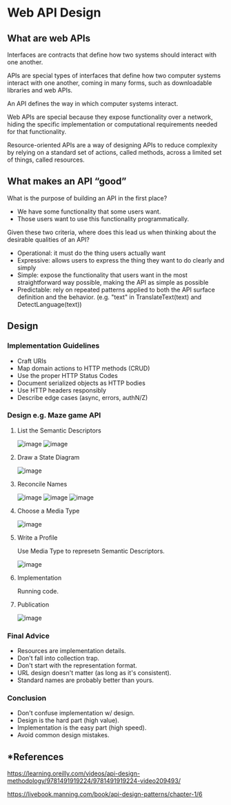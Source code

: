# Web API Design

## What are web APIs
Interfaces are contracts that define how two systems should interact with one another.

APIs are special types of interfaces that define how two computer systems interact with one another, coming in many forms, such as downloadable libraries and web APIs.

An API defines the way in which computer systems interact.

Web APIs are special because they expose functionality over a network, hiding the specific implementation or computational requirements needed for that functionality.

Resource-oriented APIs are a way of designing APIs to reduce complexity by relying on a standard set of actions, called methods, across a limited set of things, called resources.

## What makes an API “good”
What is the purpose of building an API in the first place? 

- We have some functionality that some users want.
- Those users want to use this functionality programmatically.

Given these two criteria, where does this lead us when thinking about the desirable qualities of an API?

- Operational: it must do the thing users actually want
- Expressive: allows users to express the thing they want to do clearly and simply
- Simple: expose the functionality that users want in the most straightforward way possible, making the API as simple as possible
- Predictable: rely on repeated patterns applied to both the API surface definition and the behavior. (e.g. "text" in TranslateText(text) and DetectLanguage(text))

## Design

### Implementation Guidelines
- Craft URIs
- Map domain actions to HTTP methods (CRUD)
- Use the proper HTTP Status Codes
- Document serialized objects as HTTP bodies
- Use HTTP headers responsibly
- Describe edge cases (async, errors, authN/Z)

### Design e.g. Maze game API
1. List the Semantic Descriptors

   ![image](https://user-images.githubusercontent.com/47337188/193056042-27d2df30-d114-4139-8543-05602ecf4e34.png)
   ![image](https://user-images.githubusercontent.com/47337188/193056270-a45970f6-506a-4475-bd60-9d62a781ebcc.png)
2. Draw a State Diagram

   ![image](https://user-images.githubusercontent.com/47337188/193056547-dcada182-8373-4d7e-ab4e-1397b6096dcc.png)
3. Reconcile Names

   ![image](https://user-images.githubusercontent.com/47337188/193058135-a886fcd9-3cf3-4ea7-99e4-e9f8427e89e6.png)
   ![image](https://user-images.githubusercontent.com/47337188/193058526-dcb445dc-0f7b-45fc-bcf4-72491a29552e.png)
   ![image](https://user-images.githubusercontent.com/47337188/193058649-dc8fd1e0-d021-4cb0-9159-50e35cf351fd.png)
4. Choose a Media Type

   ![image](https://user-images.githubusercontent.com/47337188/193059048-4830794e-d1c9-48bb-8bdb-61a70d096a5c.png)
5. Write a Profile

   Use Media Type to represetn Semantic Descriptors.

   ![image](https://user-images.githubusercontent.com/47337188/193060166-3290b25a-018b-4ba8-b870-43f1d7aa3023.png)
6. Implementation

   Running code.
7. Publication

   ![image](https://user-images.githubusercontent.com/47337188/193061238-f72b69af-0b22-4c67-83fd-c880ebf9805a.png)

### Final Advice
- Resources are implementation details.
- Don't fall into collection trap.
- Don't start with the representation format.
- URL design doesn't matter (as long as it's consistent).
- Standard names are probably better than yours.

### Conclusion
- Don't confuse implementation w/ design.
- Design is the hard part (high value).
- Implementation is the easy part (high speed).
- Avoid common design mistakes.


## *References

https://learning.oreilly.com/videos/api-design-methodology/9781491919224/9781491919224-video209493/

https://livebook.manning.com/book/api-design-patterns/chapter-1/6

